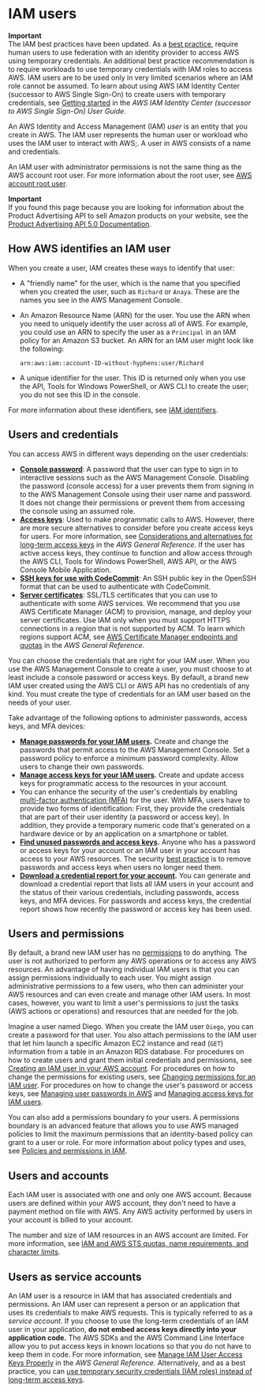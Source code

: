 # IAM users<a name="id_users"></a>

**Important**  
The IAM best practices have been updated\. As a [best practice](best-practices.md), require human users to use federation with an identity provider to access AWS using temporary credentials\. An additional best practice recommendation is to require workloads to use temporary credentials with IAM roles to access AWS\. IAM users are to be used only in very limited scenarios where an IAM role cannot be assumed\. To learn about using AWS IAM Identity Center \(successor to AWS Single Sign\-On\) to create users with temporary credentials, see [Getting started](https://docs.aws.amazon.com/singlesignon/latest/userguide/getting-started.html) in the *AWS IAM Identity Center \(successor to AWS Single Sign\-On\) User Guide*\. 

An AWS Identity and Access Management \(IAM\) *user* is an entity that you create in AWS\. The IAM user represents the human user or workload who uses the IAM user to interact with AWS;\. A user in AWS consists of a name and credentials\.

An IAM user with administrator permissions is not the same thing as the AWS account root user\. For more information about the root user, see [AWS account root user](id_root-user.md)\.

**Important**  
If you found this page because you are looking for information about the Product Advertising API to sell Amazon products on your website, see the [Product Advertising API 5\.0 Documentation](https://webservices.amazon.com/paapi5/documentation/)\.

## How AWS identifies an IAM user<a name="id_users_create_aws-identifiers"></a>

When you create a user, IAM creates these ways to identify that user:
+ A "friendly name" for the user, which is the name that you specified when you created the user, such as `Richard` or `Anaya`\. These are the names you see in the AWS Management Console\. 
+ An Amazon Resource Name \(ARN\) for the user\. You use the ARN when you need to uniquely identify the user across all of AWS\. For example, you could use an ARN to specify the user as a `Principal` in an IAM policy for an Amazon S3 bucket\. An ARN for an IAM user might look like the following: 

  `arn:aws:iam::account-ID-without-hyphens:user/Richard`
+ A unique identifier for the user\. This ID is returned only when you use the API, Tools for Windows PowerShell, or AWS CLI to create the user; you do not see this ID in the console\.

For more information about these identifiers, see [IAM identifiers](reference_identifiers.md)\.

## Users and credentials<a name="id_users_creds"></a>

You can access AWS in different ways depending on the user credentials:
+ [**Console password**](id_credentials_passwords.md): A password that the user can type to sign in to interactive sessions such as the AWS Management Console\. Disabling the password \(console access\) for a user prevents them from signing in to the AWS Management Console using their user name and password\. It does not change their permissions or prevent them from accessing the console using an assumed role\.
+ [**Access keys**](id_credentials_access-keys.md): Used to make programmatic calls to AWS\. However, there are more secure alternatives to consider before you create access keys for users\. For more information, see [Considerations and alternatives for long\-term access keys](https://docs.aws.amazon.com/general/latest/gr/aws-sec-cred-types.html#alternatives-to-long-term-access-keys) in the *AWS General Reference*\. If the user has active access keys, they continue to function and allow access through the AWS CLI, Tools for Windows PowerShell, AWS API, or the AWS Console Mobile Application\.
+ [**SSH keys for use with CodeCommit**](id_credentials_ssh-keys.md): An SSH public key in the OpenSSH format that can be used to authenticate with CodeCommit\.
+ [**Server certificates**](id_credentials_server-certs.md): SSL/TLS certificates that you can use to authenticate with some AWS services\. We recommend that you use AWS Certificate Manager \(ACM\) to provision, manage, and deploy your server certificates\. Use IAM only when you must support HTTPS connections in a region that is not supported by ACM\. To learn which regions support ACM, see [AWS Certificate Manager endpoints and quotas](https://docs.aws.amazon.com/general/latest/gr/acm.html) in the *AWS General Reference*\.

You can choose the credentials that are right for your IAM user\. When you use the AWS Management Console to create a user, you must choose to at least include a console password or access keys\. By default, a brand new IAM user created using the AWS CLI or AWS API has no credentials of any kind\. You must create the type of credentials for an IAM user based on the needs of your user\. 

Take advantage of the following options to administer passwords, access keys, and MFA devices:
+ **[Manage passwords for your IAM users](id_credentials_passwords.md)\.** Create and change the passwords that permit access to the AWS Management Console\. Set a password policy to enforce a minimum password complexity\. Allow users to change their own passwords\. 
+ **[Manage access keys for your IAM users](id_credentials_access-keys.md)\.** Create and update access keys for programmatic access to the resources in your account\. 
+ You can enhance the security of the user's credentials by enabling [multi\-factor authentication \(MFA\)](id_credentials_mfa.md) for the user\. With MFA, users have to provide two forms of identification: First, they provide the credentials that are part of their user identity \(a password or access key\)\. In addition, they provide a temporary numeric code that's generated on a hardware device or by an application on a smartphone or tablet\.
+ **[Find unused passwords and access keys](id_credentials_finding-unused.md)\.** Anyone who has a password or access keys for your account or an IAM user in your account has access to your AWS resources\. The security [best practice](https://docs.aws.amazon.com/general/latest/gr/aws-access-keys-best-practices.html) is to remove passwords and access keys when users no longer need them\.
+ **[Download a credential report for your account](id_credentials_getting-report.md)\.** You can generate and download a credential report that lists all IAM users in your account and the status of their various credentials, including passwords, access keys, and MFA devices\. For passwords and access keys, the credential report shows how recently the password or access key has been used\.

## Users and permissions<a name="id_users_perms"></a>

By default, a brand new IAM user has no [permissions](access.md) to do anything\. The user is not authorized to perform any AWS operations or to access any AWS resources\. An advantage of having individual IAM users is that you can assign permissions individually to each user\. You might assign administrative permissions to a few users, who then can administer your AWS resources and can even create and manage other IAM users\. In most cases, however, you want to limit a user's permissions to just the tasks \(AWS actions or operations\) and resources that are needed for the job\. 

Imagine a user named Diego\. When you create the IAM user `Diego`, you can create a password for that user\. You also attach permissions to the IAM user that let him launch a specific Amazon EC2 instance and read \(`GET`\) information from a table in an Amazon RDS database\. For procedures on how to create users and grant them initial credentials and permissions, see [Creating an IAM user in your AWS account](id_users_create.md)\. For procedures on how to change the permissions for existing users, see [Changing permissions for an IAM user](id_users_change-permissions.md)\. For procedures on how to change the user's password or access keys, see [Managing user passwords in AWS](id_credentials_passwords.md) and [Managing access keys for IAM users](id_credentials_access-keys.md)\.

You can also add a permissions boundary to your users\. A permissions boundary is an advanced feature that allows you to use AWS managed policies to limit the maximum permissions that an identity\-based policy can grant to a user or role\. For more information about policy types and uses, see [Policies and permissions in IAM](access_policies.md)\.

## Users and accounts<a name="id_users_accounts"></a>

Each IAM user is associated with one and only one AWS account\. Because users are defined within your AWS account, they don't need to have a payment method on file with AWS\. Any AWS activity performed by users in your account is billed to your account\.

The number and size of IAM resources in an AWS account are limited\. For more information, see [IAM and AWS STS quotas, name requirements, and character limits](reference_iam-quotas.md)\.

## Users as service accounts<a name="id_users_service_accounts"></a>

An IAM user is a resource in IAM that has associated credentials and permissions\. An IAM user can represent a person or an application that uses its credentials to make AWS requests\. This is typically referred to as a *service account*\. If you choose to use the long\-term credentials of an IAM user in your application, **do not embed access keys directly into your application code\.** The AWS SDKs and the AWS Command Line Interface allow you to put access keys in known locations so that you do not have to keep them in code\. For more information, see [Manage IAM User Access Keys Properly](https://docs.aws.amazon.com/general/latest/gr/aws-access-keys-best-practices.html#iam-user-access-keys) in the *AWS General Reference*\. Alternatively, and as a best practice, you can [use temporary security credentials \(IAM roles\) instead of long\-term access keys](https://docs.aws.amazon.com/general/latest/gr/aws-access-keys-best-practices.html#use-roles)\.